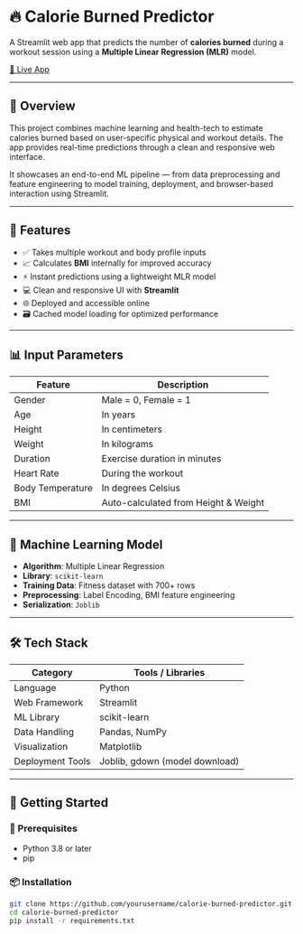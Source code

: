 # 🔥 Calorie Burned Predictor

A Streamlit web app that predicts the number of **calories burned** during a workout session using a **Multiple Linear Regression (MLR)** model.

[🔗 Live App](https://lnkd.in/dQVcW4hD) 

---

## 🧾 Overview

This project combines machine learning and health-tech to estimate calories burned based on user-specific physical and workout details. The app provides real-time predictions through a clean and responsive web interface.

It showcases an end-to-end ML pipeline — from data preprocessing and feature engineering to model training, deployment, and browser-based interaction using Streamlit.

---

## 🎯 Features

- ✅ Takes multiple workout and body profile inputs
- 📈 Calculates **BMI** internally for improved accuracy
- ⚡ Instant predictions using a lightweight MLR model
- 💻 Clean and responsive UI with **Streamlit**
- 🌐 Deployed and accessible online
- 🗃️ Cached model loading for optimized performance

---

## 📊 Input Parameters

| Feature            | Description                        |
|--------------------|------------------------------------|
| Gender             | Male = 0, Female = 1               |
| Age                | In years                           |
| Height             | In centimeters                     |
| Weight             | In kilograms                       |
| Duration           | Exercise duration in minutes       |
| Heart Rate         | During the workout                 |
| Body Temperature   | In degrees Celsius                 |
| BMI                | Auto-calculated from Height & Weight |

---

## 🧠 Machine Learning Model

- **Algorithm**: Multiple Linear Regression  
- **Library**: `scikit-learn`  
- **Training Data**: Fitness dataset with 700+ rows  
- **Preprocessing**: Label Encoding, BMI feature engineering  
- **Serialization**: `Joblib`

---

## 🛠️ Tech Stack

| Category         | Tools / Libraries                    |
|------------------|--------------------------------------|
| Language         | Python                               |
| Web Framework    | Streamlit                            |
| ML Library       | scikit-learn                         |
| Data Handling    | Pandas, NumPy                        |
| Visualization    | Matplotlib                           |
| Deployment Tools | Joblib, gdown (model download)       |

---

## 🚀 Getting Started

### 🔧 Prerequisites
- Python 3.8 or later  
- pip

### 📦 Installation
```bash
git clone https://github.com/yourusername/calorie-burned-predictor.git
cd calorie-burned-predictor
pip install -r requirements.txt
